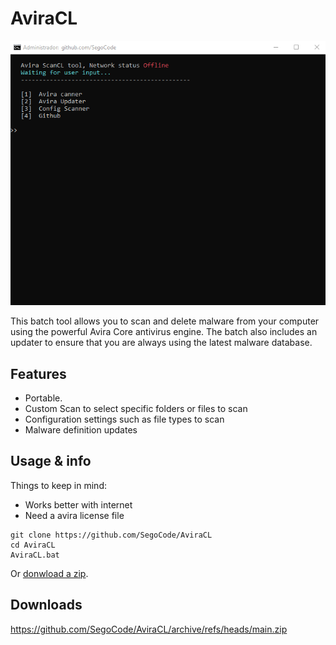 # AviraCL
<img  src="https://github.com/SegoCode/AviraCL/blob/main/media/demo.gif">

This batch tool allows you to scan and delete malware from your computer using the powerful Avira Core antivirus engine. The batch also includes an updater to ensure that you are always using the latest malware database. 


## Features
- Portable.
- Custom Scan to select specific folders or files to scan
- Configuration settings such as file types to scan 
- Malware definition updates

## Usage & info

Things to keep in mind: 

- Works better with internet
- Need a avira license file

```shell
git clone https://github.com/SegoCode/AviraCL
cd AviraCL
AviraCL.bat
```
Or [donwload a zip](https://github.com/SegoCode/AviraCL/archive/refs/heads/main.zip).

## Downloads

https://github.com/SegoCode/AviraCL/archive/refs/heads/main.zip
